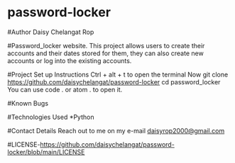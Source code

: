# password-locker
#Author
Daisy Chelangat Rop

#Password_locker website.
This project allows users to create their accounts and their dates stored for them, they can also create new accounts or log into the existing accounts.

#Project Set up Instructions
Ctrl + alt + t to open the terminal
Now git clone https://github.com/daisychelangat/password-locker
cd password_locker
You can use code . or atom . to open it.

#Known Bugs

#Technologies Used
*Python

#Contact Details
Reach out to me on my e-mail daisyrop2000@gmail.com

#LICENSE-https://github.com/daisychelangat/password-locker/blob/main/LICENSE
